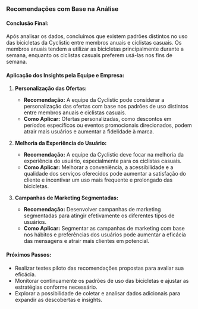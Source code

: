 ### Recomendações com Base na Análise

#### Conclusão Final:
Após analisar os dados, concluímos que existem padrões distintos no uso das bicicletas da Cyclistic entre membros anuais e ciclistas casuais. Os membros anuais tendem a utilizar as bicicletas principalmente durante a semana, enquanto os ciclistas casuais preferem usá-las nos fins de semana.

#### Aplicação dos Insights pela Equipe e Empresa:
1. **Personalização das Ofertas:**
   - **Recomendação:** A equipe da Cyclistic pode considerar a personalização das ofertas com base nos padrões de uso distintos entre membros anuais e ciclistas casuais.
   - **Como Aplicar:** Ofertas personalizadas, como descontos em períodos específicos ou eventos promocionais direcionados, podem atrair mais usuários e aumentar a fidelidade à marca.
   
2. **Melhoria da Experiência do Usuário:**
   - **Recomendação:** A equipe da Cyclistic deve focar na melhoria da experiência do usuário, especialmente para os ciclistas casuais.
   - **Como Aplicar:** Melhorar a conveniência, a acessibilidade e a qualidade dos serviços oferecidos pode aumentar a satisfação do cliente e incentivar um uso mais frequente e prolongado das bicicletas.
   
3. **Campanhas de Marketing Segmentadas:**
   - **Recomendação:** Desenvolver campanhas de marketing segmentadas para atingir efetivamente os diferentes tipos de usuários.
   - **Como Aplicar:** Segmentar as campanhas de marketing com base nos hábitos e preferências dos usuários pode aumentar a eficácia das mensagens e atrair mais clientes em potencial.

#### Próximos Passos:
- Realizar testes piloto das recomendações propostas para avaliar sua eficácia.
- Monitorar continuamente os padrões de uso das bicicletas e ajustar as estratégias conforme necessário.
- Explorar a possibilidade de coletar e analisar dados adicionais para expandir as descobertas e insights.
